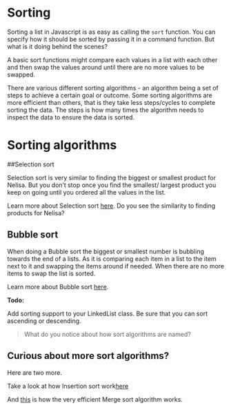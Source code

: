 # Sorting

Sorting a list in Javascript is as easy as calling the `sort` function. You can specify how it should be sorted by passing it in a command function. But what is it doing behind the scenes?

A basic sort functions might compare each values in a list with each other and then swap the values around until there are no more values to be swapped.

There are various different sorting algorithms - an algorithm being a set of steps to achieve a certain goal or outcome. Some sorting algorithms are more efficient than others, that is they take less steps/cycles to complete sorting the data. The steps is how many times the algorithm needs to inspect the data to ensure the data is sorted.

# Sorting algorithms

##Selection sort

Selection sort is very similar to finding the biggest or smallest product for Nelisa. But you don’t stop once you find the smallest/ largest product you keep on going until you ordered all the values in the list.

Learn more about Selection sort [here](https://www.youtube.com/watch?v=f8hXR_Hvybo). Do you see the similarity to finding products for Nelisa?

## Bubble sort

When doing a Bubble sort the biggest or smallest number is bubbling towards the end of a lists. As it is comparing each item in a list to the item next to it and swapping the items around if needed. When there are no more items to swap the list is sorted.

Learn more about Bubble sort [here](https://www.youtube.com/watch?v=Ui97-_n5xjo).

**Todo:**

Add sorting support to your LinkedList class. Be sure that you can sort ascending or descending.


> What do you notice about how sort algorithms are named?

## Curious about more sort algorithms?

Here are two more.

Take a look at how Insertion sort work[here](https://www.youtube.com/watch?v=DFG-XuyPYUQ)

And [this](https://www.youtube.com/watch?v=f8hXR_Hvybo) is how the very efficient Merge sort algorithm works.
